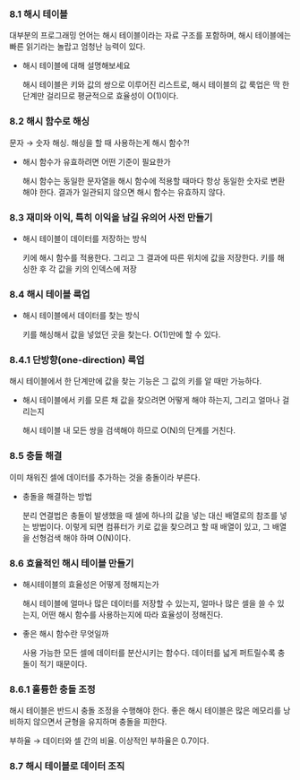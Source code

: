 ### 8.1 해시 테이블

대부분의 프로그래밍 언어는 해시 테이블이라는 자료 구조를 포함하며, 해시 테이블에는 빠른 읽기라는 놀랍고 엄청난 능력이 있다.

- 해시 테이블에 대해 설명해보세요

  해시 테이블은 키와 값의 쌍으로 이루어진 리스트로, 해시 테이블의 값 룩업은 딱 한 단계만 걸리므로 평균적으로 효율성이 O(1)이다.

### 8.2 해시 함수로 해싱

문자 → 숫자 해싱. 해싱을 할 때 사용하는게 해시 함수?!

- 해시 함수가 유효하려면 어떤 기준이 필요한가

  해시 함수는 동일한 문자열을 해시 함수에 적용할 때마다 항상 동일한 숫자로 변환해야 한다.
  결과가 일관되지 않으면 해시 함수는 유효하지 않다.

### 8.3 재미와 이익, 특히 이익을 남길 유의어 사전 만들기

- 해시 테이블이 데이터를 저장하는 방식

  키에 해시 함수를 적용한다. 그리고 그 결과에 따른 위치에 값을 저장한다.
  키를 해싱한 후 각 값을 키의 인덱스에 저장

### 8.4 해시 테이블 룩업

- 해시 테이블에서 데이터를 찾는 방식

  키를 해싱해서 값을 넣었던 곳을 찾는다. O(1)만에 할 수 있다.

### 8.4.1 단방향(one-direction) 룩업

해시 테이블에서 한 단계만에 값을 찾는 기능은 그 값의 키를 알 때만 가능하다.

- 해시 테이블에서 키를 모른 채 값을 찾으려면 어떻게 해야 하는지, 그리고 얼마나 걸리는지

  해시 테이블 내 모든 쌍을 검색해야 하므로 O(N)의 단계를 거친다.

### 8.5 충돌 해결

이미 채워진 셀에 데이터를 추가하는 것을 충돌이라 부른다.

- 충돌을 해결하는 방법

  분리 연결법은 충돌이 발생했을 때 셀에 하나의 값을 넣는 대신 배열로의 참조를 넣는 방법이다. 이렇게 되면 컴퓨터가 키로 값을 찾으려고 할 때 배열이 있고, 그 배열을 선형검색 해야 하며 O(N)이다.

### 8.6 효율적인 해시 테이블 만들기

- 해시테이블의 효율성은 어떻게 정해지는가

  해시 테이블에 얼마나 많은 데이터를 저장할 수 있는지, 얼마나 많은 셀을 쓸 수 있는지, 어떤 해시 함수를 사용하는지에 따라 효율성이 정해진다.

- 좋은 해시 함수란 무엇일까

  사용 가능한 모든 셀에 데이터를 분산시키는 함수다. 데이터를 넓게 퍼트릴수록 충돌이 적기 때문이다.

### 8.6.1 훌륭한 충돌 조정

해시 테이블은 반드시 충돌 조정을 수행해야 한다. 좋은 해시 테이블은 많은 메모리를 낭비하지 않으면서 균형을 유지하며 충돌을 피한다.

부하율 → 데이터와 셀 간의 비율. 이상적인 부하율은 0.7이다.

### 8.7 해시 테이블로 데이터 조직
